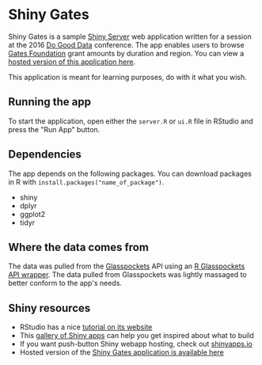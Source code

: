# Shiny Gates

Shiny Gates is a sample [Shiny Server][shiny] web application written for a session at the 2016 [Do Good Data][do-good] conference. The app enables users to browse [Gates Foundation][gates] grant amounts by duration and region. You can view a [hosted version of this application here][app].

This application is meant for learning purposes, do with it what you wish.

## Running the app

To start the application, open either the `server.R` or `ui.R` file in RStudio and press the "Run App" button.

## Dependencies

The app depends on the following packages. You can download packages in R with `install.packages("name_of_package")`.

- shiny
- dplyr
- ggplot2
- tidyr

## Where the data comes from

The data was pulled from the [Glasspockets][glass] API using an  [R Glasspockets API wrapper][wrapper]. The data pulled from Glasspockets was lightly massaged to better conform to the app's needs.

## Shiny resources

- RStudio has a nice [tutorial on its website](http://shiny.rstudio.com/tutorial/)
- This [gallery of Shiny apps](http://shiny.rstudio.com/gallery/) can help you get inspired about what to build
- If you want push-button Shiny webapp hosting, check out [shinyapps.io](http://www.shinyapps.io/)
- Hosted version of the [Shiny Gates application is available here][app]

[app]: https://fiiorg.shinyapps.io/shinygates/
[shiny]: http://shiny.rstudio.com/
[glass]: http://glasspockets.org/
[gates]: http://www.gatesfoundation.org/
[do-good]: http://www.dogooddata.com/
[wrapper]: https://github.com/dhenderson/glasspockets
